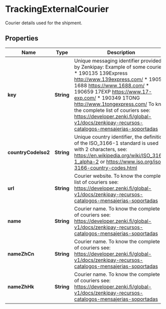 

# TrackingExternalCourier

Courier details used for the shipment.

## Properties

| Name | Type | Description | Notes |
|------------ | ------------- | ------------- | -------------|
|**key** | **String** | Unique messaging identifier provided by Zenkipay:  Example of some couriers:   * 190135  139Express  http://www.139express.com/   * 190524  1688        https://www.1688.com/   * 190659  17EXP       https://www.17-exp.com/   * 190349  1TONG       http://www.1tongexpress.com/  To know the complete list of couriers see: https://developer.zenki.fi/global-v1/docs/zenkipay-recursos-catalogos-mensajerias-soportadas |  |
|**countryCodeIso2** | **String** | Unique country identifier, the definition of the ISO_3166-1 standard is used with 2 characters, see: https://en.wikipedia.org/wiki/ISO_3166-1_alpha-2 or https://www.iso.org/iso-3166-country-codes.html |  |
|**url** | **String** | Courier website.  To know the complete list of couriers see: https://developer.zenki.fi/global-v1/docs/zenkipay-recursos-catalogos-mensajerias-soportadas |  [optional] |
|**name** | **String** | Courier name.  To know the complete list of couriers see: https://developer.zenki.fi/global-v1/docs/zenkipay-recursos-catalogos-mensajerias-soportadas |  [optional] |
|**nameZhCn** | **String** | Courier name.  To know the complete list of couriers see: https://developer.zenki.fi/global-v1/docs/zenkipay-recursos-catalogos-mensajerias-soportadas |  [optional] |
|**nameZhHk** | **String** | Courier name.        To know the complete list of couriers see: https://developer.zenki.fi/global-v1/docs/zenkipay-recursos-catalogos-mensajerias-soportadas |  [optional] |



